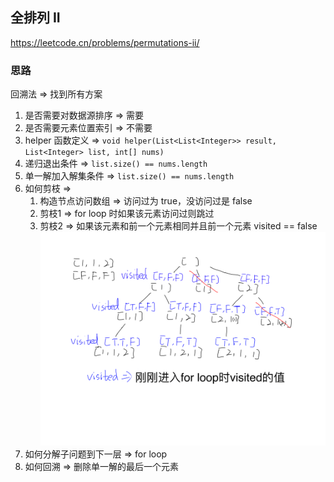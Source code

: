 ## 全排列 II

<https://leetcode.cn/problems/permutations-ii/>

### 思路

回溯法 => 找到所有方案

1. 是否需要对数据源排序 => 需要
2. 是否需要元素位置索引 => 不需要
3. helper 函数定义 => ` void helper(List<List<Integer>> result, List<Integer> list, int[] nums) `
4. 递归退出条件 => ` list.size() == nums.length `
5. 单一解加入解集条件 => ` list.size() == nums.length `
6. 如何剪枝 =>
    1. 构造节点访问数组 => 访问过为 true，没访问过是 false
    2. 剪枝1 => for loop 时如果该元素访问过则跳过
    3. 剪枝2 => 如果该元素和前一个元素相同并且前一个元素 visited == false
      ![剪枝2](https://github.com/bowen-wu/leetcode-solution/blob/master/src/main/java/com/leetcode/solution/backtracking/permutationsII/%E5%89%AA%E6%9E%9D2.png)
8. 如何分解子问题到下一层 => for loop
9. 如何回溯 => 删除单一解的最后一个元素

